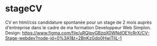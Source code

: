 # stageCV
CV en html/css candidature spontanée pour un stage de 2 mois auprès d'entreprise dans le cadre de ma formation Developpeur Web Simplon.
Design: https://www.figma.com/file/uRQIpvGBzqX0WNdOEYcRrX/CV-Stage-webdev?node-id=0%3A1&t=2BnKzGdo0HwiTIjL-1
